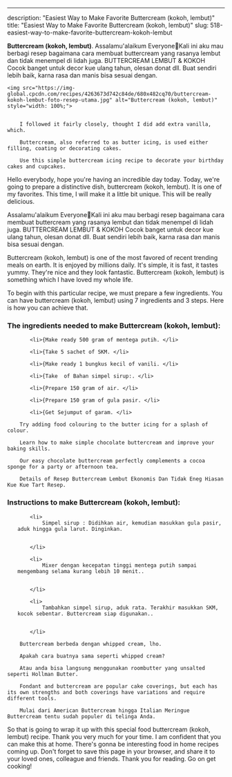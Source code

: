 ---
description: "Easiest Way to Make Favorite Buttercream (kokoh, lembut)"
title: "Easiest Way to Make Favorite Buttercream (kokoh, lembut)"
slug: 518-easiest-way-to-make-favorite-buttercream-kokoh-lembut

<p>
	<strong>Buttercream (kokoh, lembut)</strong>. 
	Assalamu&#39;alaikum Everyone🤗Kali ini aku mau berbagi resep bagaimana cara membuat buttercream yang rasanya lembut dan tidak menempel di lidah juga. BUTTERCREAM LEMBUT &amp; KOKOH Cocok banget untuk decor kue ulang tahun, olesan donat dll. Buat sendiri lebih baik, karna rasa dan manis bisa sesuai dengan.
</p>
<p>
	
	<img src="https://img-global.cpcdn.com/recipes/4263673d742c84de/680x482cq70/buttercream-kokoh-lembut-foto-resep-utama.jpg" alt="Buttercream (kokoh, lembut)" style="width: 100%;">
	
	
		I followed it fairly closely, thought I did add extra vanilla, which.
	
		Buttercream, also referred to as butter icing, is used either filling, coating or decorating cakes.
	
		Use this simple buttercream icing recipe to decorate your birthday cakes and cupcakes.
	
</p>
<p>
	Hello everybody, hope you're having an incredible day today. Today, we're going to prepare a distinctive dish, buttercream (kokoh, lembut). It is one of my favorites. This time, I will make it a little bit unique. This will be really delicious.
</p>
	
<p>
	Assalamu&#39;alaikum Everyone🤗Kali ini aku mau berbagi resep bagaimana cara membuat buttercream yang rasanya lembut dan tidak menempel di lidah juga. BUTTERCREAM LEMBUT &amp; KOKOH Cocok banget untuk decor kue ulang tahun, olesan donat dll. Buat sendiri lebih baik, karna rasa dan manis bisa sesuai dengan.
</p>
<p>
	Buttercream (kokoh, lembut) is one of the most favored of recent trending meals on earth. It is enjoyed by millions daily. It's simple, it is fast, it tastes yummy. They're nice and they look fantastic. Buttercream (kokoh, lembut) is something which I have loved my whole life.
</p>

<p>
To begin with this particular recipe, we must prepare a few ingredients. You can have buttercream (kokoh, lembut) using 7 ingredients and 3 steps. Here is how you can achieve that.
</p>

<h3>The ingredients needed to make Buttercream (kokoh, lembut):</h3>

<ol>
	
		<li>{Make ready 500 gram of mentega putih. </li>
	
		<li>{Take 5 sachet of SKM. </li>
	
		<li>{Make ready 1 bungkus kecil of vanili. </li>
	
		<li>{Take  of Bahan simpel sirup:. </li>
	
		<li>{Prepare 150 gram of air. </li>
	
		<li>{Prepare 150 gram of gula pasir. </li>
	
		<li>{Get Sejumput of garam. </li>
	
</ol>
<p>
	
		Try adding food colouring to the butter icing for a splash of colour.
	
		Learn how to make simple chocolate buttercream and improve your baking skills.
	
		Our easy chocolate buttercream perfectly complements a cocoa sponge for a party or afternoon tea.
	
		Details of Resep Buttercream Lembut Ekonomis Dan Tidak Eneg Hiasan Kue Kue Tart Resep.
	
</p>

<h3>Instructions to make Buttercream (kokoh, lembut):</h3>

<ol>
	
		<li>
			Simpel sirup : Didihkan air, kemudian masukkan gula pasir, aduk hingga gula larut. Dinginkan.
			
			
		</li>
	
		<li>
			Mixer dengan kecepatan tinggi mentega putih sampai mengembang selama kurang lebih 10 menit..
			
			
		</li>
	
		<li>
			Tambahkan simpel sirup, aduk rata. Terakhir masukkan SKM, kocok sebentar. Buttercream siap digunakan..
			
			
		</li>
	
</ol>

<p>
	
		Buttercream berbeda dengan whipped cream, lho.
	
		Apakah cara buatnya sama seperti whipped cream?
	
		Atau anda bisa langsung menggunakan roombutter yang unsalted seperti Hollman Butter.
	
		Fondant and buttercream are popular cake coverings, but each has its own strengths and both coverings have variations and require different tools.
	
		Mulai dari American Buttercream hingga Italian Meringue Buttercream tentu sudah populer di telinga Anda.
	
</p>

<p>
	So that is going to wrap it up with this special food buttercream (kokoh, lembut) recipe. Thank you very much for your time. I am confident that you can make this at home. There's gonna be interesting food in home recipes coming up. Don't forget to save this page in your browser, and share it to your loved ones, colleague and friends. Thank you for reading. Go on get cooking!
</p>
